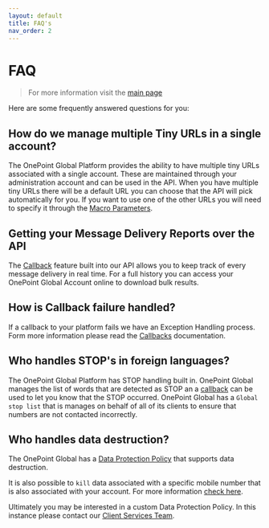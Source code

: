 ```yaml
---
layout: default
title: FAQ's
nav_order: 2
---
```

# FAQ

> For more information visit the [main page](../README.md)

Here are some frequently answered questions for you:

## How do we manage multiple Tiny URLs in a single account?

The OnePoint Global Platform provides the ability to have multiple tiny URLs associated with a single account. These are maintained through your administration account and can be used in the API. When you have multiple tiny URLs there will be a default URL you can choose that the API will pick automatically for you. If you want to use one of the other URLs you will need to specify it through the [Macro Parameters](Macros.md).

## Getting your Message Delivery Reports over the API

The [Callback](Callbacks.md) feature built into our API allows you to keep track of every message delivery in real time. For a full history you can access your OnePoint Global Account online to download bulk results.

## How is Callback failure handled?

If a callback to your platform fails we have an Exception Handling process. Form more information please read the [Callbacks](Callbacks.md) documentation.

## Who handles STOP's in foreign languages?

The OnePoint Global Platform has STOP handling built in. OnePoint Global manages the list of words that are detected as STOP an a [callback](Callbacks.md) can be used to let you know that the STOP occurred. OnePoint Global has a `Global stop list` that is manages on behalf of all of its clients to ensure that numbers are not contacted incorrectly.

## Who handles data destruction?

The OnePoint Global has a [Data Protection Policy](http://resources.onepointglobal.com/data-protection/) that supports data destruction.

It is also possible to `kill` data associated with a specific mobile number that is also associated with your account. For more information [check here](Message.md).

Ultimately you may be interested in a custom Data Protection Policy. In this instance please contact our [Client Services Team](https://www.onepointglobal.com/open-account/).

